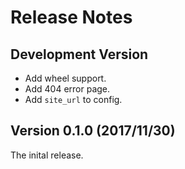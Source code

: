 # Release Notes

## Development Version

* Add wheel support.
* Add 404 error page.
* Add `site_url` to config.

## Version 0.1.0 (2017/11/30)

The inital release.
